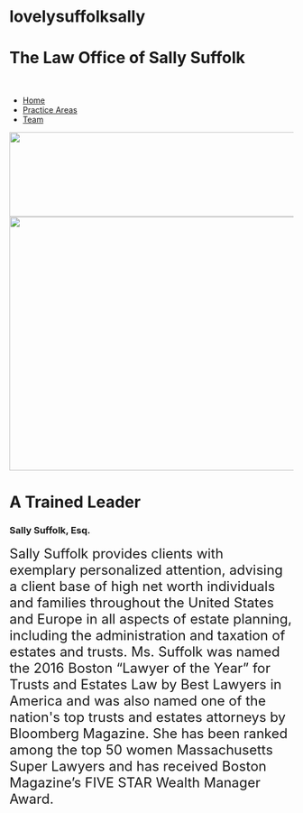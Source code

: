 # lovelysuffolksally
<html>
  
  <head>
    <meta charset="utf-8">
    <meta name="viewport" content="width=device-width, initial-scale=1">
    <script type="text/javascript" src="http://cdnjs.cloudflare.com/ajax/libs/jquery/2.0.3/jquery.min.js"></script>
    <script type="text/javascript" src="http://netdna.bootstrapcdn.com/bootstrap/3.3.4/js/bootstrap.min.js"></script>
    <link href="http://cdnjs.cloudflare.com/ajax/libs/font-awesome/4.3.0/css/font-awesome.min.css"
    rel="stylesheet" type="text/css">
    <link href="http://pingendo.github.io/pingendo-bootstrap/themes/default/bootstrap.css"
    rel="stylesheet" type="text/css">
  </head>
  
  <body>
    <div class="cover-image"></div>
    <div class="container">
      <div class="row">
        <div class="col-md-12 text">
          <h1 class="text-primary">The Law Office of Sally Suffolk</h1>
          <br>
        </div>
      </div>
    </div>
    <div class="section">
      <div class="container">
        <div class="row">
          <div class="col-md-12">
            <ul class="nav nav-pills">
              <li class="active">
                <a href="#">Home</a>
              </li>
              <li>
                <a href="#">Practice Areas</a>
              </li>
              <li>
                <a href="#">Team</a>
              </li>
            </ul>
          </div>
        </div>
      </div>
    </div>
    <div class="section">
      <div class="container">
        <div class="row">
          <div class="col-md-12">
            <img src="../Desktop/Speed-of-Light.jpg" class="img-responsive" style="width:300000px;height:150px;">
          </div>
        </div>
      </div>
    </div>
    <div class="section">
      <div class="container">
        <div class="row">
          <div class="col-md-5">
            <img src="Coding the Law/sally.jpg" class="img-responsive" style="width:650px;height:450px;">
          </div>
          <div class="col-md-7">
            <h1 class="text-primary">A Trained Leader&nbsp;</h1>
            <h3>Sally Suffolk, Esq.</h3>
            <p>
              <font size="5">Sally Suffolk provides clients with exemplary personalized attention,
                advising a client base of high net worth individuals and families throughout
                the United States and Europe in all aspects of estate planning, including
                the administration and taxation of estates and trusts. Ms. Suffolk was
                named the 2016 Boston “Lawyer of the Year” for Trusts and Estates Law by
                Best Lawyers in America and was also named one of the nation's top trusts
                and estates attorneys by Bloomberg Magazine. She has been ranked among
                the top 50 women Massachusetts Super Lawyers and has received Boston Magazine’s
                FIVE STAR Wealth Manager Award.</font>
            </p>
            <font size="6">
              <font size="5"></font>
            </font>
          </div>
          <font size="6">
            <font size="5"></font>
          </font>
        </div>
        <font size="6">
          <font size="5"></font>
        </font>
      </div>
      <font size="6">
        <font size="5"></font>
      </font>
    </div>
    <font size="6">
      <font size="5"></font>
    </font>
  </body>

</html>

